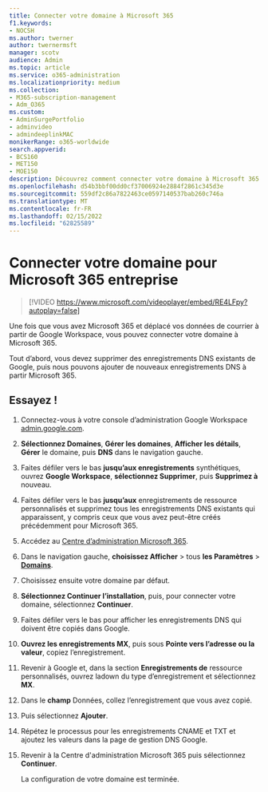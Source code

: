 ```yaml
---
title: Connecter votre domaine à Microsoft 365
f1.keywords:
- NOCSH
ms.author: twerner
author: twernermsft
manager: scotv
audience: Admin
ms.topic: article
ms.service: o365-administration
ms.localizationpriority: medium
ms.collection:
- M365-subscription-management
- Adm_O365
ms.custom:
- AdminSurgePortfolio
- adminvideo
- admindeeplinkMAC
monikerRange: o365-worldwide
search.appverid:
- BCS160
- MET150
- MOE150
description: Découvrez comment connecter votre domaine à Microsoft 365.
ms.openlocfilehash: d54b3bbf00dd0cf37006924e2884f2861c345d3e
ms.sourcegitcommit: 559df2c86a7822463ce0597140537bab260c746a
ms.translationtype: MT
ms.contentlocale: fr-FR
ms.lasthandoff: 02/15/2022
ms.locfileid: "62825589"
---
```

# <a name="connect-your-domain-to-microsoft-365-for-business"></a>Connecter votre domaine pour Microsoft 365 entreprise

> [!VIDEO https://www.microsoft.com/videoplayer/embed/RE4LFpy?autoplay=false]

Une fois que vous avez Microsoft 365 et déplacé vos données de courrier à partir de Google Workspace, vous pouvez connecter votre domaine à Microsoft 365. 

Tout d’abord, vous devez supprimer des enregistrements DNS existants de Google, puis nous pouvons ajouter de nouveaux enregistrements DNS à partir Microsoft 365.

## <a name="try-it"></a>Essayez !

1. Connectez-vous à votre console d’administration Google Workspace [admin.google.com](https://admin.google.com).
1. **Sélectionnez Domaines**, **Gérer les domaines**, **Afficher les détails**, **Gérer** le domaine, puis **DNS** dans le navigation gauche.
1. Faites défiler vers le bas **jusqu’aux enregistrements** synthétiques, ouvrez **Google Workspace**, **sélectionnez Supprimer**, puis **Supprimez à** nouveau.
1. Faites défiler vers le bas **jusqu’aux** enregistrements de ressource personnalisés et supprimez tous les enregistrements DNS existants qui apparaissent, y compris ceux que vous avez peut-être créés précédemment pour Microsoft 365.
1. Accédez au [Centre d’administration Microsoft 365](https://admin.microsoft.com).
1. Dans le navigation gauche, **choisissez Afficher** >  tous **les Paramètres** >  <a href="https://go.microsoft.com/fwlink/p/?linkid=834818" target="_blank">**Domains**</a>.
1. Choisissez ensuite votre domaine par défaut.
1. **Sélectionnez Continuer l’installation**, puis, pour connecter votre domaine, sélectionnez **Continuer**.
1. Faites défiler vers le bas pour afficher les enregistrements DNS qui doivent être copiés dans Google.
1. **Ouvrez les enregistrements MX**, puis sous **Pointe vers l’adresse ou la valeur**, copiez l’enregistrement.
1. Revenir à Google et, dans la section **Enregistrements de** ressource personnalisés, ouvrez ladown du type d’enregistrement et sélectionnez **MX**.
1. Dans le **champ** Données, collez l’enregistrement que vous avez copié.
1. Puis sélectionnez **Ajouter**.
1. Répétez le processus pour les enregistrements CNAME et TXT et ajoutez les valeurs dans la page de gestion DNS Google.
1. Revenir à la Centre d'administration Microsoft 365 puis sélectionnez **Continuer**.

    La configuration de votre domaine est terminée.